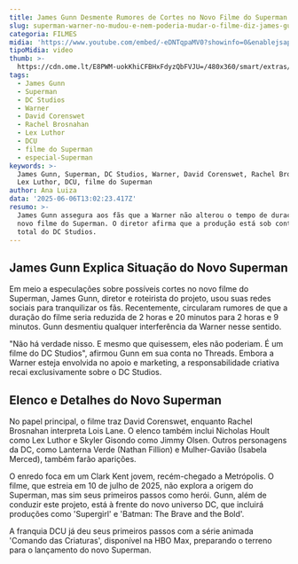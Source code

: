 ```yaml
---
title: James Gunn Desmente Rumores de Cortes no Novo Filme do Superman
slug: superman-warner-no-mudou-e-nem-poderia-mudar-o-filme-diz-james-gunn
categoria: FILMES
midia: 'https://www.youtube.com/embed/-eDNTqpaMV0?showinfo=0&enablejsapi=1'
tipoMidia: video
thumb: >-
  https://cdn.ome.lt/E8PWM-uokKhiCFBHxFdyzQbFVJU=/480x360/smart/extras/conteudos/Captura_de_tela_2025-06-06_085542.png
tags:
  - James Gunn
  - Superman
  - DC Studios
  - Warner
  - David Corenswet
  - Rachel Brosnahan
  - Lex Luthor
  - DCU
  - filme do Superman
  - especial-Superman
keywords: >-
  James Gunn, Superman, DC Studios, Warner, David Corenswet, Rachel Brosnahan,
  Lex Luthor, DCU, filme do Superman
author: Ana Luiza
data: '2025-06-06T13:02:23.417Z'
resumo: >-
  James Gunn assegura aos fãs que a Warner não alterou o tempo de duração do
  novo filme do Superman. O diretor afirma que a produção está sob controle
  total do DC Studios.
---
```


## James Gunn Explica Situação do Novo Superman

Em meio a especulações sobre possíveis cortes no novo filme do Superman, James Gunn, diretor e roteirista do projeto, usou suas redes sociais para tranquilizar os fãs. Recentemente, circularam rumores de que a duração do filme seria reduzida de 2 horas e 20 minutos para 2 horas e 9 minutos. Gunn desmentiu qualquer interferência da Warner nesse sentido.

"Não há verdade nisso. E mesmo que quisessem, eles não poderiam. É um filme do DC Studios", afirmou Gunn em sua conta no Threads. Embora a Warner esteja envolvida no apoio e marketing, a responsabilidade criativa recai exclusivamente sobre o DC Studios.

## Elenco e Detalhes do Novo Superman

No papel principal, o filme traz David Corenswet, enquanto Rachel Brosnahan interpreta Lois Lane. O elenco também inclui Nicholas Hoult como Lex Luthor e Skyler Gisondo como Jimmy Olsen. Outros personagens da DC, como Lanterna Verde (Nathan Fillion) e Mulher-Gavião (Isabela Merced), também farão aparições.

O enredo foca em um Clark Kent jovem, recém-chegado a Metrópolis. O filme, que estreia em 10 de julho de 2025, não explora a origem do Superman, mas sim seus primeiros passos como herói. Gunn, além de conduzir este projeto, está à frente do novo universo DC, que incluirá produções como 'Supergirl' e 'Batman: The Brave and the Bold'.

A franquia DCU já deu seus primeiros passos com a série animada 'Comando das Criaturas', disponível na HBO Max, preparando o terreno para o lançamento do novo Superman.
